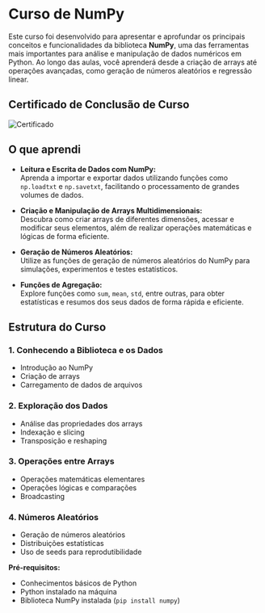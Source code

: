 # Curso de NumPy

Este curso foi desenvolvido para apresentar e aprofundar os principais conceitos e funcionalidades da biblioteca **NumPy**, uma das ferramentas mais importantes para análise e manipulação de dados numéricos em Python. Ao longo das aulas, você aprenderá desde a criação de arrays até operações avançadas, como geração de números aleatórios e regressão linear.

## Certificado de Conclusão de Curso

![Certificado](https://github.com/user-attachments/assets/11ae4993-7622-4c19-9c46-533c607f86db)

## O que aprendi

- **Leitura e Escrita de Dados com NumPy:**  
  Aprenda a importar e exportar dados utilizando funções como `np.loadtxt` e `np.savetxt`, facilitando o processamento de grandes volumes de dados.

- **Criação e Manipulação de Arrays Multidimensionais:**  
  Descubra como criar arrays de diferentes dimensões, acessar e modificar seus elementos, além de realizar operações matemáticas e lógicas de forma eficiente.

- **Geração de Números Aleatórios:**  
  Utilize as funções de geração de números aleatórios do NumPy para simulações, experimentos e testes estatísticos.

- **Funções de Agregação:**  
  Explore funções como `sum`, `mean`, `std`, entre outras, para obter estatísticas e resumos dos seus dados de forma rápida e eficiente.

## Estrutura do Curso

### 1. Conhecendo a Biblioteca e os Dados

- Introdução ao NumPy
- Criação de arrays
- Carregamento de dados de arquivos

### 2. Exploração dos Dados

- Análise das propriedades dos arrays
- Indexação e slicing
- Transposição e reshaping

### 3. Operações entre Arrays

- Operações matemáticas elementares
- Operações lógicas e comparações
- Broadcasting

### 4. Números Aleatórios

- Geração de números aleatórios
- Distribuições estatísticas
- Uso de seeds para reprodutibilidade

**Pré-requisitos:**  

- Conhecimentos básicos de Python  
- Python instalado na máquina  
- Biblioteca NumPy instalada (`pip install numpy`)
